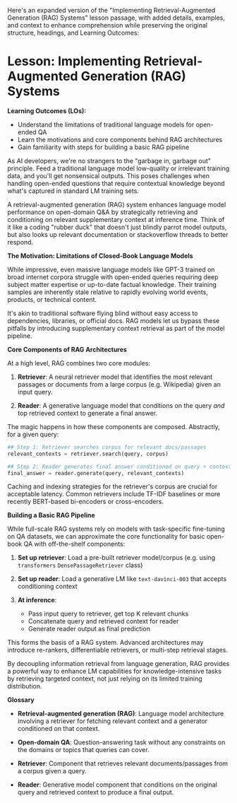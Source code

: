 Here's an expanded version of the "Implementing Retrieval-Augmented Generation (RAG) Systems" lesson passage, with added details, examples, and context to enhance comprehension while preserving the original structure, headings, and Learning Outcomes:

# Lesson: Implementing Retrieval-Augmented Generation (RAG) Systems 

**Learning Outcomes (LOs):**
- Understand the limitations of traditional language models for open-ended QA
- Learn the motivations and core components behind RAG architectures  
- Gain familiarity with steps for building a basic RAG pipeline

As AI developers, we're no strangers to the "garbage in, garbage out" principle. Feed a traditional language model low-quality or irrelevant training data, and you'll get nonsensical outputs. This poses challenges when handling open-ended questions that require contextual knowledge beyond what's captured in standard LM training sets.  

A retrieval-augmented generation (RAG) system enhances language model performance on open-domain Q&A by strategically retrieving and conditioning on relevant supplementary context at inference time. Think of it like a coding "rubber duck" that doesn't just blindly parrot model outputs, but also looks up relevant documentation or stackoverflow threads to better respond.

**The Motivation: Limitations of Closed-Book Language Models**

While impressive, even massive language models like GPT-3 trained on broad internet corpora struggle with open-ended queries requiring deep subject matter expertise or up-to-date factual knowledge. Their training samples are inherently stale relative to rapidly evolving world events, products, or technical content.

It's akin to traditional software flying blind without easy access to dependencies, libraries, or official docs. RAG models let us bypass these pitfalls by introducing supplementary context retrieval as part of the model pipeline.

**Core Components of RAG Architectures**

At a high level, RAG combines two core modules:

1. **Retriever**: A neural retriever model that identifies the most relevant passages or documents from a large corpus (e.g. Wikipedia) given an input query.

2. **Reader**: A generative language model that conditions on the query _and_ top retrieved context to generate a final answer.

The magic happens in how these components are composed. Abstractly, for a given query:

```python
## Step 1: Retriever searches corpus for relevant docs/passages
relevant_contexts = retriever.search(query, corpus) 

## Step 2: Reader generates final answer conditioned on query + context
final_answer = reader.generate(query, relevant_contexts)
```

Caching and indexing strategies for the retriever's corpus are crucial for acceptable latency. Common retrievers include TF-IDF baselines or more recently BERT-based bi-encoders or cross-encoders.

**Building a Basic RAG Pipeline**

While full-scale RAG systems rely on models with task-specific fine-tuning on QA datasets, we can approximate the core functionality for basic open-book QA with off-the-shelf components:

1. **Set up retriever**: Load a pre-built retriever model/corpus (e.g. using `transformers` `DensePassageRetriever` class)

2. **Set up reader**: Load a generative LM like `text-davinci-003` that accepts conditioning context 

3. **At inference**: 
    - Pass input query to retriever, get top K relevant chunks
    - Concatenate query and retrieved context for reader
    - Generate reader output as final prediction

This forms the basis of a RAG system. Advanced architectures may introduce re-rankers, differentiable retrievers, or multi-step retrieval stages.

By decoupling information retrieval from language generation, RAG provides a powerful way to enhance LM capabilities for knowledge-intensive tasks by retrieving targeted context, not just relying on its limited training distribution.

**Glossary**

- **Retrieval-augmented generation (RAG)**: Language model architecture involving a retriever for fetching relevant context and a generator conditioned on that context.

- **Open-domain QA**: Question-answering task without any constraints on the domains or topics that queries can cover.

- **Retriever**: Component that retrieves relevant documents/passages from a corpus given a query.

- **Reader**: Generative model component that conditions on the original query and retrieved context to produce a final output.